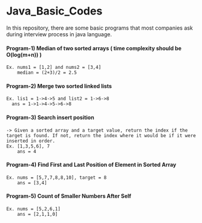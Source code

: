 # Java_Basic_Codes
In this repository, there are some basic programs that most companies ask during interview process in java language.

#### Program-1)   Median of two sorted arrays ( time complexity should be O(log(m+n)) )
                  
    Ex. nums1 = [1,2] and nums2 = [3,4]
        median = (2+3)/2 = 2.5
    
#### Program-2)   Merge two sorted linked lists

    Ex. lis1 = 1->4->5 and list2 = 1->6->8
      ans = 1->1->4->5->6->8
    
#### Program-3)   Search insert position

    -> Given a sorted array and a target value, return the index if the target is found. If not, return the index where it would be if it were inserted in order.
    Ex. [1,3,5,6], 7
        ans = 4
        
#### Program-4)   Find First and Last Position of Element in Sorted Array        
    Ex. nums = [5,7,7,8,8,10], target = 8
        ans = [3,4]

#### Program-5)   Count of Smaller Numbers After Self
    Ex. nums = [5,2,6,1]
        ans = [2,1,1,0]
